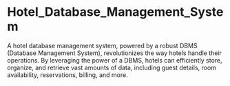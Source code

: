 # Hotel_Database_Management_System
A hotel database management system, powered by a robust DBMS (Database Management System), revolutionizes the way hotels handle their operations. By leveraging the power of a DBMS, hotels can efficiently store, organize, and retrieve vast amounts of data, including guest details, room availability, reservations, billing, and more. 
